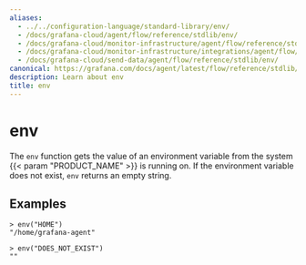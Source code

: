 ```yaml
---
aliases:
  - ../../configuration-language/standard-library/env/
  - /docs/grafana-cloud/agent/flow/reference/stdlib/env/
  - /docs/grafana-cloud/monitor-infrastructure/agent/flow/reference/stdlib/env/
  - /docs/grafana-cloud/monitor-infrastructure/integrations/agent/flow/reference/stdlib/env/
  - /docs/grafana-cloud/send-data/agent/flow/reference/stdlib/env/
canonical: https://grafana.com/docs/agent/latest/flow/reference/stdlib/env/
description: Learn about env
title: env
---
```


# env

The `env` function gets the value of an environment variable from the system {{< param "PRODUCT_NAME" >}} is running on.
If the environment variable does not exist, `env` returns an empty string.

## Examples

```
> env("HOME")
"/home/grafana-agent"

> env("DOES_NOT_EXIST")
""
```
